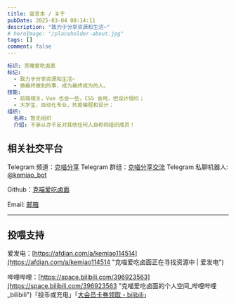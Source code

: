 ```yaml
---
title: 留言本 / 关于
pubDate: 2025-03-04 08:14:11
description: "致力于分享资源和生活~"
# heroImage: "/placeholder-about.jpg"
tags: []
comment: false
---
```


```yml
标识: 克喵爱吃卤面
标记:
  - 致力于分享资源和生活~
  - 做最终做到的事，成为最终成为的人。
技能:
  - 前端相关，Vue 也会一些，CSS 会用，但设计很烂；
  - 大学生，自动化专业，热爱编程和设计；
组织:
  名称: 暂无组织
  介绍: 不承认亦不反对其他任何人自称同组织成员！

```

## 相关社交平台

Telegram 频道：[克喵分享](https://t.me/kemiaofx_me "分享总链接，各平台未必全，但至少目前来说，电报的资源最全。")   Telegram 群组：[克喵分享交流](https://t.me/kemiao_me "分享交流群，欢迎加入！")   Telegram 私聊机器人: [@kemiao_bot](https://t.me/kemiao_bot "克喵私聊机器人")

Github：[克喵爱吃卤面](https://github.com/Kemeow815 "克喵在 Github")

Email: [邮箱](mailto:kemiao@kmblog.icu "我的电子邮箱，有事可找，换了会改")

---

<!--more-->

## 投喂支持

爱发电：[https://afdian.com/a/kemiao114514](https://afdian.com/a/kemiao114514 "克喵爱吃卤面正在寻找资源中 | 爱发电")

哔哩哔哩：[https://space.bilibili.com/396923563](https://space.bilibili.com/396923563 "克喵爱吃卤面的个人空间\_哔哩哔哩\_bilibili")「投币或充电」「[大会员卡券领取 - bilibili](https://account.bilibili.com/account/big/myPackage "大会员卡券领取 - bilibili")」

<!-- RSS 订阅：[https://blog-v5.kemeow.top](https://blog-v5.kemeow.top "沉冰浮水博客的 RSS 订阅地址") 「[「言说」RSS 是一种态度！！](https://www.wdssmq.com/post/20201231613.html "「言说」RSS 是一种态度！！")」 -->

<!-- 在更多平台关注我：[https://www.wdssmq.com/guestbook.html#其他出没站点和信息](https://www.wdssmq.com/guestbook.html#%E5%85%B6%E4%BB%96%E5%87%BA%E6%B2%A1%E5%9C%B0%E7%82%B9%E5%92%8C%E4%BF%A1%E6%81%AF "在更多平台关注我") -->
<!-- 
更多「小代码」：[https://cn.bing.com/search?q=小代码+沉冰浮水](https://cn.bing.com/search?q=%E5%B0%8F%E4%BB%A3%E7%A0%81+%E6%B2%89%E5%86%B0%E6%B5%AE%E6%B0%B4 "小代码 沉冰浮水 - 必应搜索") -->

<!-- ##################################### -->

